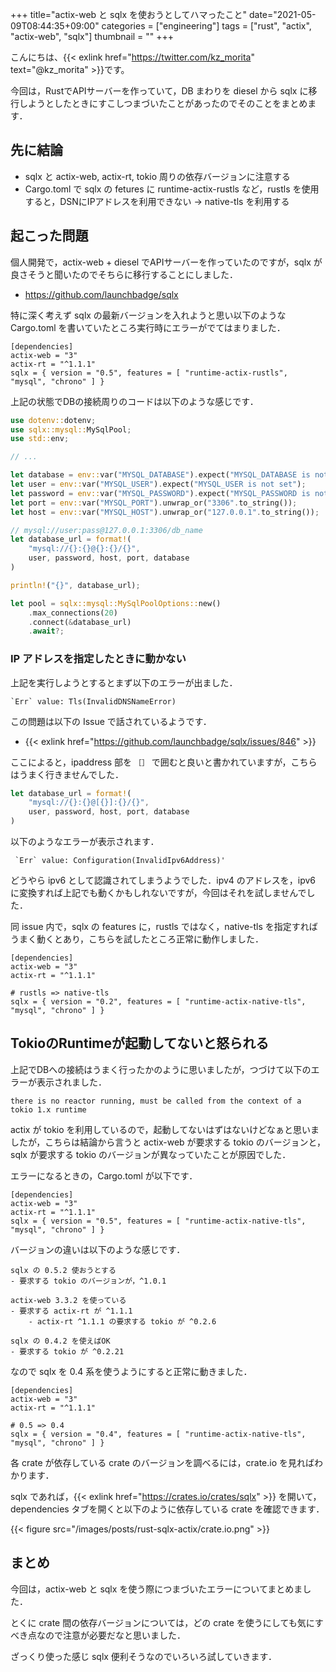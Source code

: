 +++
title="actix-web と sqlx を使おうとしてハマったこと"
date="2021-05-09T08:44:35+09:00"
categories = ["engineering"]
tags = ["rust", "actix", "actix-web", "sqlx"]
thumbnail = ""
+++

こんにちは、{{< exlink href="https://twitter.com/kz_morita" text="@kz_morita" >}}です。

今回は，RustでAPIサーバーを作っていて，DB まわりを diesel から sqlx に移行しようとしたときにすこしつまづいたことがあったのでそのことをまとめます．


## 先に結論

- sqlx と actix-web, actix-rt, tokio 周りの依存バージョンに注意する
- Cargo.toml で sqlx の fetures に runtime-actix-rustls など，rustls を使用すると，DSNにIPアドレスを利用できない
    -> native-tls を利用する


## 起こった問題

個人開発で，actix-web + diesel でAPIサーバーを作っていたのですが，sqlx が良さそうと聞いたのでそちらに移行することにしました．

- https://github.com/launchbadge/sqlx

特に深く考えず sqlx の最新バージョンを入れようと思い以下のような Cargo.toml を書いていたところ実行時にエラーがでてはまりました．

```
[dependencies]
actix-web = "3"
actix-rt = "^1.1.1"
sqlx = { version = "0.5", features = [ "runtime-actix-rustls", "mysql", "chrono" ] }
```


上記の状態でDBの接続周りのコードは以下のような感じです．

```rust
use dotenv::dotenv;
use sqlx::mysql::MySqlPool;
use std::env;

// ...

let database = env::var("MYSQL_DATABASE").expect("MYSQL_DATABASE is not set");
let user = env::var("MYSQL_USER").expect("MYSQL_USER is not set");
let password = env::var("MYSQL_PASSWORD").expect("MYSQL_PASSWORD is not set");
let port = env::var("MYSQL_PORT").unwrap_or("3306".to_string());
let host = env::var("MYSQL_HOST").unwrap_or("127.0.0.1".to_string());

// mysql://user:pass@127.0.0.1:3306/db_name
let database_url = format!(
    "mysql://{}:{}@{}:{}/{}",
    user, password, host, port, database
)

println!("{}", database_url);

let pool = sqlx::mysql::MySqlPoolOptions::new()
    .max_connections(20)
    .connect(&database_url)
    .await?;
```

### IP アドレスを指定したときに動かない

上記を実行しようとするとまず以下のエラーが出ました．

```
`Err` value: Tls(InvalidDNSNameError)
```

この問題は以下の Issue で話されているようです．
- {{< exlink href="https://github.com/launchbadge/sqlx/issues/846" >}}

ここによると，ipaddress 部を `［］` で囲むと良いと書かれていますが，こちらはうまく行きませんでした．

```rust
let database_url = format!(
    "mysql://{}:{}@[{}]:{}/{}",
    user, password, host, port, database
)
```

以下のようなエラーが表示されます．

```
 `Err` value: Configuration(InvalidIpv6Address)'
```

どうやら ipv6 として認識されてしまうようでした．ipv4 のアドレスを，ipv6 に変換すれば上記でも動くかもしれないですが，今回はそれを試しませんでした．

同 issue 内で，sqlx の features に，rustls ではなく，native-tls を指定すればうまく動くとあり，こちらを試したところ正常に動作しました．

```
[dependencies]
actix-web = "3"
actix-rt = "^1.1.1"

# rustls => native-tls
sqlx = { version = "0.2", features = [ "runtime-actix-native-tls", "mysql", "chrono" ] }
```

## TokioのRuntimeが起動してないと怒られる

上記でDBへの接続はうまく行ったかのように思いましたが，つづけて以下のエラーが表示されました．

```
there is no reactor running, must be called from the context of a tokio 1.x runtime
```

actix が tokio を利用しているので，起動してないはずはないけどなぁと思いましたが，こちらは結論から言うと actix-web が要求する tokio のバージョンと，sqlx が要求する tokio のバージョンが異なっていたことが原因でした．

エラーになるときの，Cargo.toml が以下です．

```
[dependencies]
actix-web = "3"
actix-rt = "^1.1.1"
sqlx = { version = "0.5", features = [ "runtime-actix-native-tls", "mysql", "chrono" ] }
```

バージョンの違いは以下のような感じです．

```
sqlx の 0.5.2 使おうとする
- 要求する tokio のバージョンが，^1.0.1

actix-web 3.3.2 を使っている
- 要求する actix-rt が ^1.1.1
    - actix-rt ^1.1.1 の要求する tokio が ^0.2.6

sqlx の 0.4.2 を使えばOK
- 要求する tokio が ^0.2.21
```

なので sqlx を 0.4 系を使うようにすると正常に動きました．

```
[dependencies]
actix-web = "3"
actix-rt = "^1.1.1"

# 0.5 => 0.4
sqlx = { version = "0.4", features = [ "runtime-actix-native-tls", "mysql", "chrono" ] }
```

各 crate が依存している crate のバージョンを調べるには，crate.io を見ればわかります．

sqlx であれば，{{< exlink href="https://crates.io/crates/sqlx" >}} を開いて，dependencies タブを開くと以下のように依存している crate を確認できます．

{{< figure src="/images/posts/rust-sqlx-actix/crate.io.png" >}}

## まとめ

今回は，actix-web と sqlx を使う際につまづいたエラーについてまとめました．

とくに crate 間の依存バージョンについては，どの crate を使うにしても気にすべき点なので注意が必要だなと思いました．

ざっくり使った感じ sqlx 便利そうなのでいろいろ試していきます．
